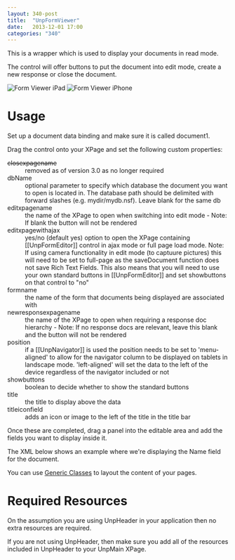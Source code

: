 ```yaml
---
layout: 340-post
title:  "UnpFormViewer"
date:   2013-12-01 17:00
categories: "340"
---
```


This is a wrapper which is used to display your documents in read mode.

The control will offer buttons to put the document into edit mode, create a new response or close the document.

![Form Viewer iPad](http://teamstudio.s3.amazonaws.com/images/formviewer-ipad.png)
![Form Viewer iPhone](http://teamstudio.s3.amazonaws.com/images/formviewer-iphone.png)

# Usage

Set up a document data binding and make sure it is called document1.

Drag the control onto your XPage and set the following custom properties:

<dl class="dl-horizontal">
  <dt><strike>closexpagename</strike></dt><dd>removed as of version 3.0 as no longer required</dd>
  <dt>dbName</dt><dd>optional parameter to specify which database the document you want to open is located in. The database path should be delimited with forward slashes (e.g. mydir/mydb.nsf). Leave blank for the same db </dd>
  <dt>editxpagename</dt><dd>the name of the XPage to open when switching into edit mode - Note: If blank the button will not be rendered</dd>
  <dt>editxpagewithajax</dt><dd>yes/no (default yes) option to open the XPage containing [[UnpFormEditor]] control in ajax mode or full page load mode. Note: If using camera functionality in edit mode (to captuure pictures) this will need to be set to full-page as the saveDocument function does not save Rich Text Fields. This also means that you will need to use your own standard buttons in [[UnpFormEditor]] and set showbuttons on that control to "no" </dd>
  <dt>formname</dt><dd>the name of the form that documents being displayed are associated with</dd>
  <dt>newresponsexpagename</dt><dd>the name of the XPage to open when requiring a response doc hierarchy - Note: If no response docs are relevant, leave this blank and the button will not be rendered</dd>
  <dt>position</dt><dd>if a [[UnpNavigator]] is used the position needs to be set to 'menu-aligned' to allow for the navigator column to be displayed on tablets in landscape mode. 'left-aligned' will set the data to the left of the device regardless of the navigator included or not</dd>
  <dt>showbuttons</dt><dd>boolean to decide whether to show the standard buttons</dd>
  <dt>title</dt><dd>the title to display above the data</dd>
  <dt>titleiconfield</dt><dd>adds an icon or image to the left of the title in the title bar</dd>
</dl>

Once these are completed, drag a panel into the editable area and add the fields you want to display inside it.

The XML below shows an example where we're displaying the Name field for the document.

<script src="https://gist.github.com/whitemx/7527935.js"></script>

You can use <a href="{{ site.baseurl}}/300/GenericClasses.html">Generic Classes</a> to layout the content of your pages.

# Required Resources
On the assumption you are using UnpHeader in your application then no extra resources are required.

If you are not using UnpHeader, then make sure you add all of the resources included in UnpHeader to your UnpMain XPage.